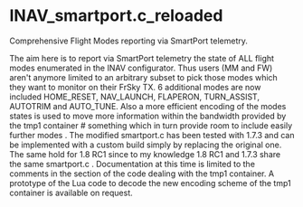 # INAV_smartport.c_reloaded
Comprehensive Flight Modes  reporting  via SmartPort telemetry.

The aim here is to report via SmartPort telemetry the state of ALL flight modes enumerated in the INAV configurator.
Thus users (MM and FW) aren't anymore limited to an arbitrary subset to pick those modes which they want to monitor on their FrSky TX.
6 additional modes are now included HOME_RESET, NAV_LAUNCH, FLAPERON, TURN_ASSIST, AUTOTRIM and AUTO_TUNE.
Also a more efficient encoding of the modes states is used to move more information within the bandwidth provided by the tmp1 container # something which in turn provide room to include easily further modes .
The modified smartport.c has been tested with 1.7.3 and can be implemented with a custom build simply by replacing the original one.
The same hold for  1.8 RC1 since to my knowledge  1.8 RC1 and 1.7.3 share the same smartport.c . 
Documentation at this time is limited to the comments in the section of the  code  dealing with the tmp1 container.
A prototype of the Lua code to decode the new encoding scheme of the tmp1 container is available on request.
